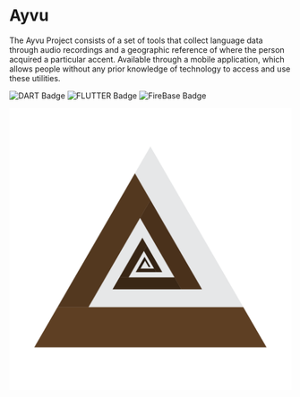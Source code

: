 # Ayvu
The Ayvu Project consists of a set of tools that collect language data through audio recordings and a geographic reference of where the person acquired a particular accent. Available through a mobile application, which allows people without any prior knowledge of technology to access and use these utilities.

![DART Badge](https://img.shields.io/badge/language-DART-orange?logo=DART) ![FLUTTER Badge](https://img.shields.io/badge/framework-FLUTTER-blue?logo=FLUTTER) ![FireBase Badge](https://img.shields.io/badge/databank-FireBase-red?logo=FireBase)

![Current Ayvu logo](assets/ayvu-logo.png)
